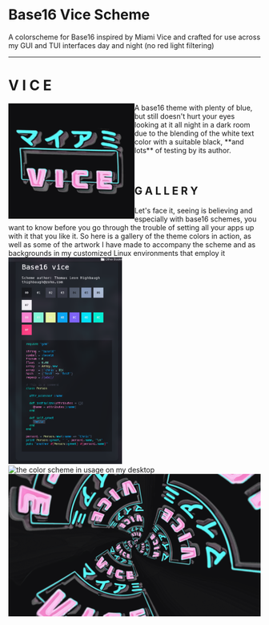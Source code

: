 # Base16 Vice Scheme

A colorscheme for Base16 inspired by Miami Vice and crafted for use across my GUI and TUI interfaces day and night (no red light filtering)

---

<h1> V I C E </h1>
<div style="display:block;">
<img src="assets/logo.png" align="left" width="50%" alt=
"image of the project logo" />

<p float="right">A base16 theme with plenty of blue, but still doesn't hurt your eyes looking at it all night in a dark room due to the blending of the white text color with a suitable black, **and lots** of testing by its author.</p>
  </div>

<br />

## G A L L E R Y

Let's face it, seeing is believing and especially with base16 schemes, you want to know before you go through the trouble of setting all your apps up with it that you like it. So here is a gallery of the theme colors in action, as well as some of the artwork I have made to accompany the scheme and as backgrounds in my customized Linux environments that employ it
<img src="/.github/assets/html.png" width="45%" float="right" alt="The HTML preview available in contrib/html-preview" />
<img src="/.github/assets/vice-usage.png" width="55%" alt="the color scheme in usage on my desktop" />
<img src="/.github/assets/wallpaper.png" width="100%" alt="wallpaper derived form logo" />

